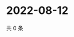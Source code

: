 # 2022-08-12

共 0 条

<!-- BEGIN WEIBO -->
<!-- 最后更新时间 Fri Aug 12 2022 19:13:48 GMT+0800 (China Standard Time) -->

<!-- END WEIBO -->

